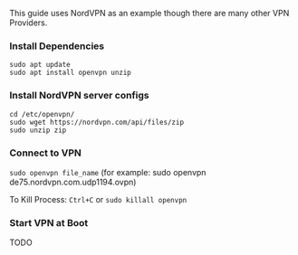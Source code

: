 This guide uses NordVPN as an example though there are many other VPN Providers.

### Install Dependencies

```
sudo apt update
sudo apt install openvpn unzip
```

### Install NordVPN server configs

```
cd /etc/openvpn/ 
sudo wget https://nordvpn.com/api/files/zip
sudo unzip zip
```

### Connect to VPN

`sudo openvpn file_name` (for example: sudo openvpn de75.nordvpn.com.udp1194.ovpn)

To Kill Process: `Ctrl+C` or `sudo killall openvpn`

### Start VPN at Boot

TODO